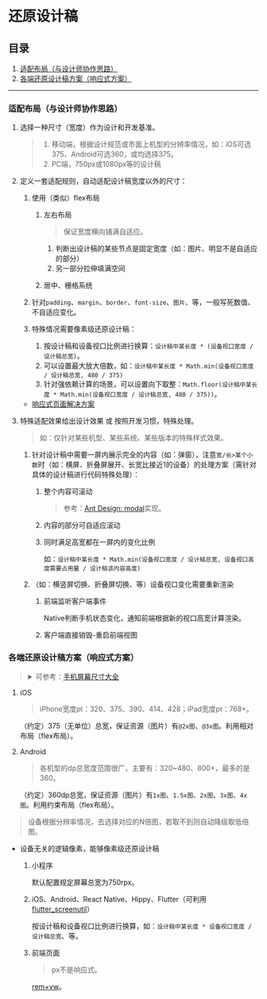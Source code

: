 # 还原设计稿

## 目录
1. [适配布局（与设计师协作思路）](#适配布局与设计师协作思路)
1. [各端还原设计稿方案（响应式方案）](#各端还原设计稿方案响应式方案)

---
### 适配布局（与设计师协作思路）
1. 选择一种尺寸（宽度）作为设计和开发基准。

    >1. 移动端，根据设计规范或市面上机型的分辨率情况，如：iOS可选375、Android可选360，或均选择375。
    >2. PC端，750px或1080px等的设计稿
2. 定义一套适配规则，自动适配设计稿宽度以外的尺寸：

    1. 使用（类似）flex布局

        1. 左右布局

            >保证宽度横向铺满自适应。

            1. 判断出设计稿的某些节点是固定宽度（如：图片、明显不是自适应的部分）
            2. 另一部分拉伸填满空间
        2. 居中、栅格系统
    2. 针对`padding`、`margin`、`border`、`font-size`、`图片`、等，一般写死数值、不自适应变化。
    3. 特殊情况需要像素级还原设计稿：

        1. 按设计稿和设备视口比例进行换算：`设计稿中某长度 * (设备视口宽度 / 设计稿总宽)`。
        2. 可以设置最大放大倍数，如：`设计稿中某长度 * Math.min(设备视口宽度 / 设计稿总宽, 480 / 375)`
        3. 针对强依赖计算的场景，可以设置向下取整：`Math.floor(设计稿中某长度 * Math.min(设备视口宽度 / 设计稿总宽, 480 / 375))`。

    - [响应式页面解决方案](https://github.com/realgeoffrey/knowledge/blob/master/网站前端/HTML+CSS学习笔记/响应式相关.md#响应式页面解决方案)
3. 特殊适配效果给出设计效果 或 按照开发习惯，特殊处理。

    >如：仅针对某些机型、某些系统、某些版本的特殊样式效果。

    1. 针对设计稿中需要一屏内展示完全的内容（如：弹窗），注意`宽/长>某个小数`时（如：横屏、折叠屏展开、长宽比接近1的设备）的处理方案（需针对具体的设计稿进行代码特殊处理）：

        1. 整个内容可滚动

            >参考：[Ant Design: modal](https://ant.design/components/modal-cn)实现。
        2. 内容的部分可自适应滚动
        3. 同时满足高宽都在一屏内的变化比例

            如：`设计稿中某长度 * Math.min(设备视口宽度 / 设计稿总宽, 设备视口高度需要占用量 / 设计稿该内容高度)`
    2. （如：横竖屏切换、折叠屏切换、等）设备视口变化需要重新渲染

        1. 前端监听客户端事件

            Native判断手机状态变化，通知前端根据新的视口高宽计算渲染。
        2. 客户端直接销毁-重启前端视图

### 各端还原设计稿方案（响应式方案）
><details>
><summary>可参考：<a href="https://www.strerr.com/screen.html">手机屏幕尺寸大全</a></summary>
>
>1. iOS屏幕宽度pt：
>
>    1. 320：iPhone SE(1st)
>    2. 375：iPhone 11 Pro（iPhone 12 Mini/13 Mini的渲染像素的逻辑像素的宽度也是375）
>    3. 390：iPhone 14
>    4. 393：iPhone 14 Pro
>    5. 414：iPhone 11 Pro Max
>    6. 428：iPhone 14 Plus
>    7. 430：iPhone 14 Pro Max
>2. Android屏幕宽度dp：
>
>    320、360、392、411、480，还可以在开发者设置里指定屏幕宽度。
></details>

1. iOS

    >iPhone宽度pt：320、375、390、414、428；iPad宽度pt：768+。

    （约定）375（无单位）总宽，保证资源（图片）有`@2x图`、`@3x图`。利用相对布局（flex布局）。
2. Android

    >各机型的dp总宽度范围很广，主要有：320~480、800+，最多的是360。

    （约定）360dp总宽，保证资源（图片）有`1x图`、`1.5x图`、`2x图`、`3x图`、`4x图`。利用约束布局（flex布局）。

>设备根据分辨率情况，去选择对应的N倍图，若取不到则自动降级取低倍图。

- 设备无关的逻辑像素，能够像素级还原设计稿

    1. 小程序

        默认配置规定屏幕总宽为750rpx。
    2. iOS、Android、React Native、Hippy、Flutter（可利用[flutter_screenutil](https://github.com/OpenFlutter/flutter_screenutil)）

        按设计稿和设备视口比例进行换算，如：`设计稿中某长度 * 设备视口宽度 / 设计稿总宽`、等。
    3. 前端页面

        >px不是响应式。

        [rem+vw](https://github.com/realgeoffrey/knowledge/blob/master/网站前端/HTML+CSS学习笔记/响应式相关.md#响应式页面解决方案)。
